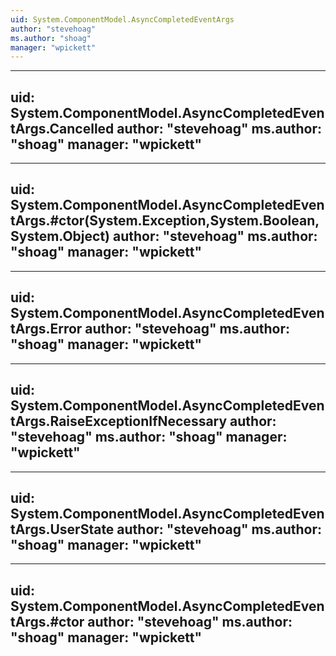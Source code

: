 ```yaml
---
uid: System.ComponentModel.AsyncCompletedEventArgs
author: "stevehoag"
ms.author: "shoag"
manager: "wpickett"
---
```


---
uid: System.ComponentModel.AsyncCompletedEventArgs.Cancelled
author: "stevehoag"
ms.author: "shoag"
manager: "wpickett"
---

---
uid: System.ComponentModel.AsyncCompletedEventArgs.#ctor(System.Exception,System.Boolean,System.Object)
author: "stevehoag"
ms.author: "shoag"
manager: "wpickett"
---

---
uid: System.ComponentModel.AsyncCompletedEventArgs.Error
author: "stevehoag"
ms.author: "shoag"
manager: "wpickett"
---

---
uid: System.ComponentModel.AsyncCompletedEventArgs.RaiseExceptionIfNecessary
author: "stevehoag"
ms.author: "shoag"
manager: "wpickett"
---

---
uid: System.ComponentModel.AsyncCompletedEventArgs.UserState
author: "stevehoag"
ms.author: "shoag"
manager: "wpickett"
---

---
uid: System.ComponentModel.AsyncCompletedEventArgs.#ctor
author: "stevehoag"
ms.author: "shoag"
manager: "wpickett"
---
